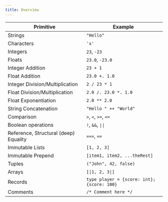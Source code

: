 ```yaml
---
title: Overview
---
```


Primitive                             | Example
--------------------------------------|--------------------------------
Strings                               |  `"Hello"`
Characters                            |  `'x'`
Integers                              |  `23`, `-23`
Floats                                |  `23.0`, `-23.0`
Integer Addition                      |  `23 + 1`
Float Addition                        |  `23.0 +. 1.0`
Integer Division/Multiplication       |  `2 / 23 * 1`
Float Division/Multiplication         |  `2.0 /. 23.0 *. 1.0`
Float Exponentiation                  |  `2.0 ** 2.0`
String Concatenation                  |  `"Hello " ++ "World"`
Comparison                            |  `>`, `<`, `>=`, `<=`
Boolean operations                    |  `!`, `&&`, <code>&#124;&#124;</code>
Reference, Structural (deep) Equality |  `===`, `==`
Immutable Lists                       |  `[1, 2, 3]`
Immutable Prepend                     |  `[item1, item2, ...theRest]`
Tuples                                |  `("John", 42, false)`
Arrays                                |  <code>[&#124;1, 2, 3&#124;]</code>
Records                               |  `type player = {score: int}; {score: 100}`
Comments                              |  `/* Comment here */`
